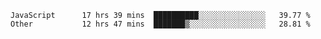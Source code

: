 
<!--
**xy406043/xy406043** is a ✨ _special_ ✨ repository because its `README.md` (this file) appears on your GitHub profile.

Here are some ideas to get you started:

- 🔭 I’m currently working on ...
- 🌱 I’m currently learning ...
- 👯 I’m looking to collaborate on ...
- 🤔 I’m looking for help with ...
- 💬 Ask me about ...
- 📫 How to reach me: ...
- 😄 Pronouns: ...
- ⚡ Fun fact: ...
-->

<!--START_SECTION:waka-->

```text
JavaScript      17 hrs 39 mins  ██████████░░░░░░░░░░░░░░░   39.77 %
Other           12 hrs 47 mins  ███████▒░░░░░░░░░░░░░░░░░   28.81 %
```

<!--END_SECTION:waka-->
